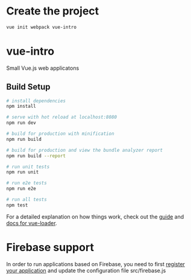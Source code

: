 # Create the project
``` bash
vue init webpack vue-intro
```

# vue-intro

Small Vue.js web applicatons

## Build Setup

``` bash
# install dependencies
npm install

# serve with hot reload at localhost:8080
npm run dev

# build for production with minification
npm run build

# build for production and view the bundle analyzer report
npm run build --report

# run unit tests
npm run unit

# run e2e tests
npm run e2e

# run all tests
npm test
```

For a detailed explanation on how things work, check out the [guide](http://vuejs-templates.github.io/webpack/) and [docs for vue-loader](http://vuejs.github.io/vue-loader).

# Firebase support
In order to run applications based on Firebase, you need to first [register your application](https://console.firebase.google.com/) and update the configuration file src/firebase.js
